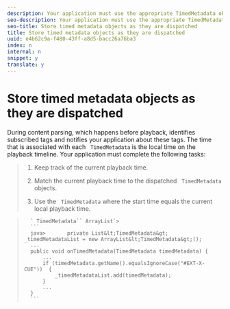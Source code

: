 ```yaml
---
description: Your application must use the appropriate TimedMetadata objects at the appropriate times.
seo-description: Your application must use the appropriate TimedMetadata objects at the appropriate times.
seo-title: Store timed metadata objects as they are dispatched
title: Store timed metadata objects as they are dispatched
uuid: e4b62c9a-f480-43ff-a8d5-bacc26a76ba3
index: n
internal: n
snippet: y
translate: y
---
```


# Store timed metadata objects as they are dispatched

During content parsing, which happens before playback,  <!-- PH element: phrases/primetime-sdk-name --> identifies subscribed tags and notifies your application about these tags. The time that is associated with each ` TimedMetadata` is the local time on the playback timeline. 
Your application must complete the following tasks:

>1. Keep track of the current playback time.
>1. Match the current playback time to the dispatched ` TimedMetadata` objects.
>
>1. Use the ` TimedMetadata` where the start time equals the current local playback time.
>

>       ` TimedMetadata`` ArrayList`>    
>       ```
>       java>       private List&lt;TimedMetadata&gt; _timedMetadataList = new ArrayList&lt;TimedMetadata&gt;(); 
>       ... 
>       public void onTimedMetadata(TimedMetadata timedMetadata) { 
>           ... 
>           if (timedMetadata.getName().equalsIgnoreCase("#EXT-X-CUE"))  { 
>               _timedMetadataList.add(timedMetadata); 
>           } 
>           ... 
>       }
>       ```
